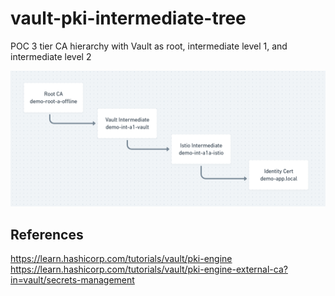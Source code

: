# vault-pki-intermediate-tree
POC 3 tier CA hierarchy with Vault as root, intermediate level 1, and intermediate level 2

![ca-hierarchy.png](ca-hierarchy.png)

## References

https://learn.hashicorp.com/tutorials/vault/pki-engine
https://learn.hashicorp.com/tutorials/vault/pki-engine-external-ca?in=vault/secrets-management


